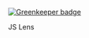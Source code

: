 
[![Greenkeeper badge](https://badges.greenkeeper.io/beizhedenglong/js-lens.svg)](https://greenkeeper.io/)

JS Lens
